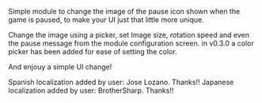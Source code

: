 Simple module to change the image of the pause icon shown when the game is paused, to make your UI just that little more unique.

Change the image using a picker, set Image size, rotation speed and even the pause message from the module configuration screen.
in v0.3.0 a color picker has been added for ease of setting the color.

And enjouy a simple UI change!

Spanish localization added by user: Jose Lozano. Thanks!!
Japanese localization added by user: BrotherSharp. Thanks!!